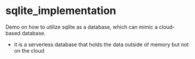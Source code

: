 # sqlite_implementation
Demo on how to utilize sqlite as a database, which can mimic a cloud-based database.

- it is a serverless database that holds the data outside of memory but not on the cloud
